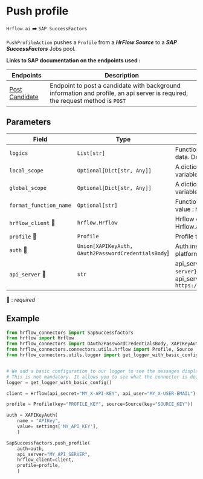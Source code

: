 # Push profile

`Hrflow.ai` :arrow_right: `SAP SuccessFactors`

`PushProfileAction` pushes a `Profile` from a ***HrFlow Source*** to a ***SAP SuccessFactors*** Jobs pool.

**Links to SAP documentation on the endpoints used :**

| Endpoints | Description |
| --------- | ----------- |
|[Post Candidate](https://api.sap.com/api/RCMCandidate/overview) | Endpoint to post a candidate with background information and profile, an api server is required, the request method is `POST`|
## Parameters

| Field | Type | Description |
| ----- | ---- | ----------- |
| `logics`  | `List[str]` | Function names to apply as filter before pushing the data. Default value : `[]`        |
| `local_scope`  | `Optional[Dict[str, Any]]` | A dictionary containing the current scope's local variables. Default value : `None`        |
| `global_scope`  | `Optional[Dict[str, Any]]` | A dictionary containing the current scope's global variables. Default value : `None`       |
| `format_function_name`  | `Optional[str]` | Function name to format job before pushing. Default value : `None`        |
| `hrflow_client` :red_circle: | `hrflow.Hrflow` | Hrflow client instance used to communicate with the Hrflow.ai API        |
| `profile` :red_circle: | `Profile` | Profile to push        |
| `auth` :red_circle: | `Union[XAPIKeyAuth, OAuth2PasswordCredentialsBody`] | Auth instance to identify and communicate with the platform        |
| `api_server` :red_circle: | `str` | api_server: the `api_server` in `https://{api-server}/odata/v2`. For example api_server=`apisalesdemo8.successfactors.com` in `https://apisalesdemo8.successfactors.com/odata/v2`        |

:red_circle: : *required* 

## Example

```python
from hrflow_connectors import SapSuccessfactors
from hrflow import Hrflow
from hrflow_connectors import OAuth2PasswordCredentialsBody, XAPIKeyAuth
from hrflow_connectors.connectors.utils.hrflow import Profile, Source
from hrflow_connectors.utils.logger import get_logger_with_basic_config


# We add a basic configuration to our logger to see the messages displayed in the standard output
# This is not mandatory. It allows you to see what the connector is doing.
logger = get_logger_with_basic_config()

client = Hrflow(api_secret="MY_X-API-KEY", api_user="MY_X-USER-EMAIL")

profile = Profile(key="PROFILE_KEY", source=Source(key="SOURCE_KEY"))

auth = XAPIKeyAuth(
    name = "APIKey",
    value= settings['MY_API_KEY'],
    )

SapSuccessfactors.push_profile(
    auth=auth,
    api_server="MY_API_SERVER",
    hrflow_client=client,
    profile=profile,
    )
```